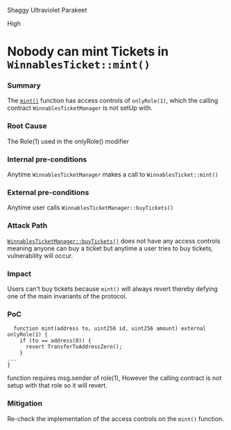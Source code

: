 Shaggy Ultraviolet Parakeet

High

# Nobody can mint Tickets in `WinnablesTicket::mint()`

### Summary

The [`mint()`](https://github.com/sherlock-audit/2024-08-winnables-raffles/blob/main/public-contracts/contracts/WinnablesTicket.sol#L182) function has access controls of `onlyRole(1)`, which the calling contract `WinnablesTicketManager` is not setUp with.

### Root Cause

The Role(1) used in the onlyRole() modifier

### Internal pre-conditions

Anytime `WinnablesTicketManager` makes a call to `WinnablesTicket::mint()`

### External pre-conditions

Anytime user calls `WinnablesTicketManager::buyTickets()`

### Attack Path

[`WinnablesTicketManager::buyTickets()`](https://github.com/sherlock-audit/2024-08-winnables-raffles/blob/main/public-contracts/contracts/WinnablesTicketManager.sol#L182-L210) does not have any access controls meaning anyone can buy a ticket but anytime a user tries to buy tickets, vulnerability will occur.

### Impact

Users can't buy tickets because `mint()` will always revert thereby defying one of the main invariants of the protocol.

### PoC

```solidity
  function mint(address to, uint256 id, uint256 amount) external onlyRole(1) {
    if (to == address(0)) {
      revert TransferToAddressZero();
    }
...
}
```
function requires msg.sender of role(1), However the calling contract is not setup with that role so it will revert.

### Mitigation

Re-check the implementation of the access controls on the `mint()` function.